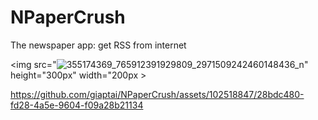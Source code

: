 # NPaperCrush
The newspaper app: get RSS from internet

<img src="![355174369_765912391929809_2971509242460148436_n](https://github.com/giaptai/NPaperCrush/assets/102518847/69ad196b-579d-4dfb-87df-56bb5b2a3b0f)" height="300px"
     width="200px
     >


https://github.com/giaptai/NPaperCrush/assets/102518847/28bdc480-fd28-4a5e-9604-f09a28b21134

